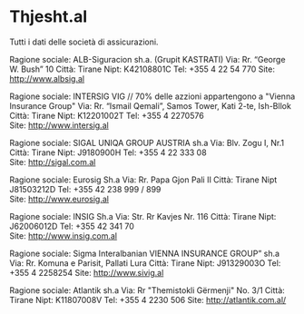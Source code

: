 # Thjesht.al

Tutti i dati delle società di assicurazioni.

Ragione sociale:    	  ALB-Siguracion sh.a. (Grupit KASTRATI)
Via:   			            Rr. “George W. Bush” 10
Città:			            Tirane
Nipt:			              K42108801C
Tel: 			              +355 4 22 54 770
Site:			              http://www.albsig.al


Ragione sociale:    	  INTERSIG VIG // 70% delle azzioni appartengono a "Vienna Insurance Group"
Via:   			            Rr. “Ismail Qemali”, Samos Tower, Kati 2-te, Ish-Bllok
Città:			            Tirane
Nipt:			              K12201002T
Tel: 			              +355 4 2270576   
Site:			              http://www.intersig.al


Ragione sociale:    	  SIGAL UNIQA GROUP AUSTRIA sh.a
Via:   			            Blv. Zogu I, Nr.1
Città:			            Tirane
Nipt:			              J9180900H
Tel: 			              +355 4 22 333 08   
Site:			              http://sigal.com.al


Ragione sociale:    	  Eurosig Sh.a
Via:   			            Rr. Papa Gjon Pali II
Città:			            Tirane
Nipt			              J81503212D
Tel: 			              +355 42 238 999 / 899   
Site:			              http://www.eurosig.al


Ragione sociale:    	  INSIG Sh.a
Via:   			            Str. Rr Kavjes Nr. 116
Città:			            Tirane
Nipt:			              J62006012D
Tel: 			              +355 42 341 70  
Site:			              http://www.insig.com.al	


Ragione sociale:    	  Sigma Interalbanian VIENNA INSURANCE GROUP” sh.a
Via:   			            Rr. Komuna e Parisit, Pallati Lura
Città:			            Tirane
Nipt:			              J91329003O
Tel: 			              +355 4 2258254
Site:			              http://www.sivig.al


Ragione sociale:    	  Atlantik sh.a
Via:   			            Rr "Themistokli Gërmenji" No. 3/1
Città:			            Tirane
Nipt:			              K11807008V
Tel: 			              +355 4 2230 506
Site:			              http://atlantik.com.al/
